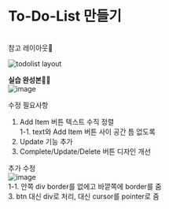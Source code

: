 <h1>To-Do-List 만들기</h1>
<br>
참고 레이아웃🎨<br>

![todolist layout](https://user-images.githubusercontent.com/64009005/110102891-a63f8f00-7de8-11eb-838d-2fea370914de.png)<br>


<b>실습 완성본🤸‍♂️</b><br>
![image](https://user-images.githubusercontent.com/64009005/110214787-8f349600-7ee9-11eb-8bbf-0341fe27e480.png)<br>

수정 필요사항<br>
1. Add Item 버튼 텍스트 수직 정렬<br>
  1-1. text와 Add Item 버튼 사이 공간 틈 없도록<br>
2. Update 기능 추가<br>
3. Complete/Update/Delete 버튼 디자인 개선<br>

추가 수정<br>
![image](https://user-images.githubusercontent.com/64009005/110289669-1a6a7480-802d-11eb-85dd-5413707d305b.png)<br>
1-1. 안쪽 div border를 없에고 바깥쪽에 border를 줌<br>
3. btn 대신 div로 처리, 대신 cursor를 pointer로 줌<br>
